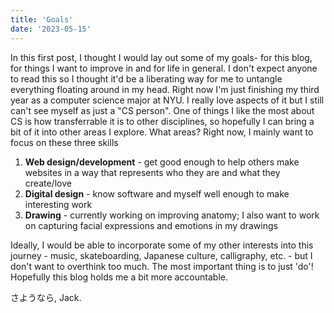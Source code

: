 ```yaml
---
title: 'Goals'
date: '2023-05-15'
---
```


In this first post, I thought I would lay out some of my goals- for this blog, for things I want to improve in and for life in general. I don't expect anyone to read this so I thought it'd be a liberating way for me to untangle everything floating around in my head. Right now I'm just finishing my third year as a computer science major at NYU. I really love aspects of it but I still can't see myself as just a "CS person". One of things I like the most about CS is how transferrable it is to other disciplines, so hopefully I can bring a bit of it into other areas I explore. What areas? Right now, I mainly want to focus on these three skills

1. **Web design/development** - get good enough to help others make websites in a way that represents who they are and what they create/love
2. **Digital design** - know software and myself well enough to make interesting work
3. **Drawing** - currently working on improving anatomy; I also want to work on capturing facial expressions and emotions in my drawings

Ideally, I would be able to incorporate some of my other interests into this journey - music, skateboarding, Japanese culture, calligraphy, etc. - but I don't want to overthink too much. The most important thing is to just 'do'! Hopefully this blog holds me a bit more accountable. 

さようなら, Jack.